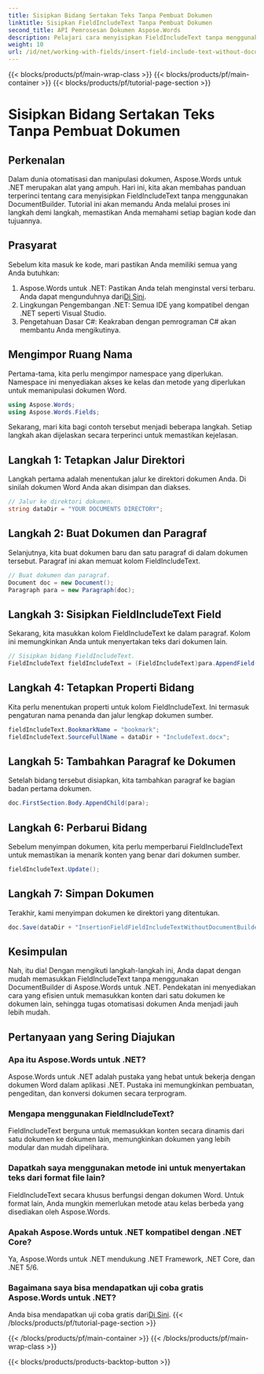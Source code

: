 ```yaml
---
title: Sisipkan Bidang Sertakan Teks Tanpa Pembuat Dokumen
linktitle: Sisipkan FieldIncludeText Tanpa Pembuat Dokumen
second_title: API Pemrosesan Dokumen Aspose.Words
description: Pelajari cara menyisipkan FieldIncludeText tanpa menggunakan DocumentBuilder di Aspose.Words untuk .NET dengan panduan langkah demi langkah terperinci kami.
weight: 10
url: /id/net/working-with-fields/insert-field-include-text-without-document-builder/
---
```


{{< blocks/products/pf/main-wrap-class >}}
{{< blocks/products/pf/main-container >}}
{{< blocks/products/pf/tutorial-page-section >}}

# Sisipkan Bidang Sertakan Teks Tanpa Pembuat Dokumen

## Perkenalan

Dalam dunia otomatisasi dan manipulasi dokumen, Aspose.Words untuk .NET merupakan alat yang ampuh. Hari ini, kita akan membahas panduan terperinci tentang cara menyisipkan FieldIncludeText tanpa menggunakan DocumentBuilder. Tutorial ini akan memandu Anda melalui proses ini langkah demi langkah, memastikan Anda memahami setiap bagian kode dan tujuannya.

## Prasyarat

Sebelum kita masuk ke kode, mari pastikan Anda memiliki semua yang Anda butuhkan:

1.  Aspose.Words untuk .NET: Pastikan Anda telah menginstal versi terbaru. Anda dapat mengunduhnya dari[Di Sini](https://releases.aspose.com/words/net/).
2. Lingkungan Pengembangan .NET: Semua IDE yang kompatibel dengan .NET seperti Visual Studio.
3. Pengetahuan Dasar C#: Keakraban dengan pemrograman C# akan membantu Anda mengikutinya.

## Mengimpor Ruang Nama

Pertama-tama, kita perlu mengimpor namespace yang diperlukan. Namespace ini menyediakan akses ke kelas dan metode yang diperlukan untuk memanipulasi dokumen Word.

```csharp
using Aspose.Words;
using Aspose.Words.Fields;
```

Sekarang, mari kita bagi contoh tersebut menjadi beberapa langkah. Setiap langkah akan dijelaskan secara terperinci untuk memastikan kejelasan.

## Langkah 1: Tetapkan Jalur Direktori

Langkah pertama adalah menentukan jalur ke direktori dokumen Anda. Di sinilah dokumen Word Anda akan disimpan dan diakses.

```csharp
// Jalur ke direktori dokumen.
string dataDir = "YOUR DOCUMENTS DIRECTORY";
```

## Langkah 2: Buat Dokumen dan Paragraf

Selanjutnya, kita buat dokumen baru dan satu paragraf di dalam dokumen tersebut. Paragraf ini akan memuat kolom FieldIncludeText.

```csharp
// Buat dokumen dan paragraf.
Document doc = new Document();
Paragraph para = new Paragraph(doc);
```

## Langkah 3: Sisipkan FieldIncludeText Field

Sekarang, kita masukkan kolom FieldIncludeText ke dalam paragraf. Kolom ini memungkinkan Anda untuk menyertakan teks dari dokumen lain.

```csharp
// Sisipkan bidang FieldIncludeText.
FieldIncludeText fieldIncludeText = (FieldIncludeText)para.AppendField(FieldType.FieldIncludeText, false);
```

## Langkah 4: Tetapkan Properti Bidang

Kita perlu menentukan properti untuk kolom FieldIncludeText. Ini termasuk pengaturan nama penanda dan jalur lengkap dokumen sumber.

```csharp
fieldIncludeText.BookmarkName = "bookmark";
fieldIncludeText.SourceFullName = dataDir + "IncludeText.docx";
```

## Langkah 5: Tambahkan Paragraf ke Dokumen

Setelah bidang tersebut disiapkan, kita tambahkan paragraf ke bagian badan pertama dokumen.

```csharp
doc.FirstSection.Body.AppendChild(para);
```

## Langkah 6: Perbarui Bidang

Sebelum menyimpan dokumen, kita perlu memperbarui FieldIncludeText untuk memastikan ia menarik konten yang benar dari dokumen sumber.

```csharp
fieldIncludeText.Update();
```

## Langkah 7: Simpan Dokumen

Terakhir, kami menyimpan dokumen ke direktori yang ditentukan.

```csharp
doc.Save(dataDir + "InsertionFieldFieldIncludeTextWithoutDocumentBuilder.docx");
```

## Kesimpulan

Nah, itu dia! Dengan mengikuti langkah-langkah ini, Anda dapat dengan mudah memasukkan FieldIncludeText tanpa menggunakan DocumentBuilder di Aspose.Words untuk .NET. Pendekatan ini menyediakan cara yang efisien untuk memasukkan konten dari satu dokumen ke dokumen lain, sehingga tugas otomatisasi dokumen Anda menjadi jauh lebih mudah.

## Pertanyaan yang Sering Diajukan

### Apa itu Aspose.Words untuk .NET?  
Aspose.Words untuk .NET adalah pustaka yang hebat untuk bekerja dengan dokumen Word dalam aplikasi .NET. Pustaka ini memungkinkan pembuatan, pengeditan, dan konversi dokumen secara terprogram.

### Mengapa menggunakan FieldIncludeText?  
FieldIncludeText berguna untuk memasukkan konten secara dinamis dari satu dokumen ke dokumen lain, memungkinkan dokumen yang lebih modular dan mudah dipelihara.

### Dapatkah saya menggunakan metode ini untuk menyertakan teks dari format file lain?  
FieldIncludeText secara khusus berfungsi dengan dokumen Word. Untuk format lain, Anda mungkin memerlukan metode atau kelas berbeda yang disediakan oleh Aspose.Words.

### Apakah Aspose.Words untuk .NET kompatibel dengan .NET Core?  
Ya, Aspose.Words untuk .NET mendukung .NET Framework, .NET Core, dan .NET 5/6.

### Bagaimana saya bisa mendapatkan uji coba gratis Aspose.Words untuk .NET?  
 Anda bisa mendapatkan uji coba gratis dari[Di Sini](https://releases.aspose.com/).
{{< /blocks/products/pf/tutorial-page-section >}}

{{< /blocks/products/pf/main-container >}}
{{< /blocks/products/pf/main-wrap-class >}}

{{< blocks/products/products-backtop-button >}}
